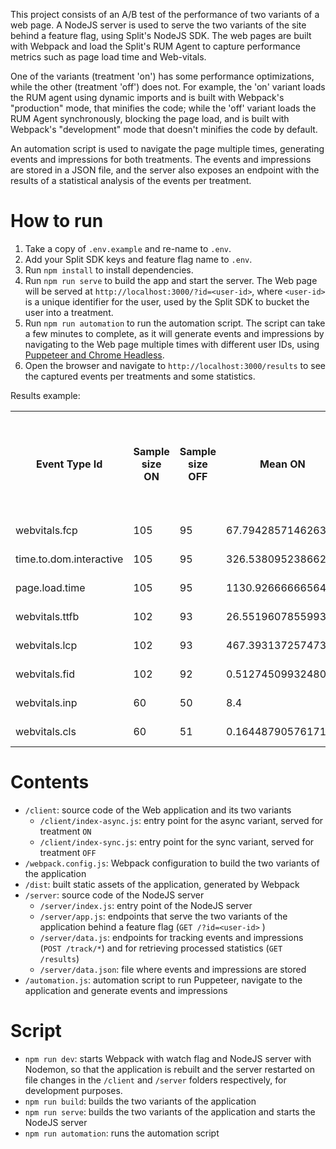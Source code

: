 This project consists of an A/B test of the performance of two variants of a web page. A NodeJS server is used to serve the two variants of the site behind a feature flag, using Split's NodeJS SDK. The web pages are built with Webpack and load the Split's RUM Agent to capture performance metrics such as page load time and Web-vitals.

One of the variants (treatment 'on') has some performance optimizations, while the other (treatment 'off') does not. For example, the 'on' variant loads the RUM agent using dynamic imports and is built with Webpack's "production" mode, that minifies the code; while the 'off' variant loads the RUM Agent synchronously, blocking the page load, and is built with Webpack's "development" mode that doesn't minifies the code by default.

An automation script is used to navigate the page multiple times, generating events and impressions for both treatments. The events and impressions are stored in a JSON file, and the server also exposes an endpoint with the results of a statistical analysis of the events per treatment.

# How to run

1. Take a copy of `.env.example` and re-name to `.env`.
2. Add your Split SDK keys and feature flag name to `.env`.
3. Run `npm install` to install dependencies.
4. Run `npm run serve` to build the app and start the server. The Web page will be served at `http://localhost:3000/?id=<user-id>`, where `<user-id>` is a unique identifier for the user, used by the Split SDK to bucket the user into a treatment.
5. Run `npm run automation` to run the automation script. The script can take a few minutes to complete, as it will generate events and impressions by navigating to the Web page multiple times with different user IDs, using [Puppeteer and Chrome Headless](https://www.npmjs.com/package/puppeteer).
6. Open the browser and navigate to `http://localhost:3000/results` to see the captured events per treatments and some statistics.

Results example:

<div>
<table><tbody><tr><th>Event Type Id</th><th>Sample size ON</th><th>Sample size OFF</th><th>Mean ON</th><th>Mean OFF</th><th>P-value of one-tailed t-test</th><th>Mean ON &lt; Mean OFF (P-value &lt; 0.05)</th></tr><tr><td>webvitals.fcp</td><td>105</td><td>95</td><td>67.79428571462631</td><td>69.04842105037288</td><td>0.03670325936369289</td><td>true (true)</td></tr><tr><td>time.to.dom.interactive</td><td>105</td><td>95</td><td>326.5380952386629</td><td>567.4326315760612</td><td>5.530411320011414e-113</td><td>true (true)</td></tr><tr><td>page.load.time</td><td>105</td><td>95</td><td>1130.926666665645</td><td>1234.1915789466154</td><td>0.05343286424657917</td><td>true (false)</td></tr><tr><td>webvitals.ttfb</td><td>102</td><td>93</td><td>26.551960785599316</td><td>26.616129030463515</td><td>0.4058448324706111</td><td>true (false)</td></tr><tr><td>webvitals.lcp</td><td>102</td><td>93</td><td>467.39313725747314</td><td>555.6731182759808</td><td>4.18922939350515e-46</td><td>true (true)</td></tr><tr><td>webvitals.fid</td><td>102</td><td>92</td><td>0.512745099324806</td><td>0.5793478281601615</td><td>0.01888211054620341</td><td>true (true)</td></tr><tr><td>webvitals.inp</td><td>60</td><td>50</td><td>8.4</td><td>8.48</td><td>0.4212551693853355</td><td>true (false)</td></tr><tr><td>webvitals.cls</td><td>60</td><td>51</td><td>0.1644879057617188</td><td>0.13231082812500003</td><td>1</td><td>false (false)</td></tr></tbody></table>
</div>

# Contents

- `/client`: source code of the Web application and its two variants
  - `/client/index-async.js`: entry point for the async variant, served for treatment `ON`
  - `/client/index-sync.js`: entry point for the sync variant, served for treatment `OFF`
- `/webpack.config.js`: Webpack configuration to build the two variants of the application
- `/dist`: built static assets of the application, generated by Webpack
- `/server`: source code of the NodeJS server
  - `/server/index.js`: entry point of the NodeJS server
  - `/server/app.js`: endpoints that serve the two variants of the application behind a feature flag (`GET /?id=<user-id>` )
  - `/server/data.js`: endpoints for tracking events and impressions (`POST /track/*`) and for retrieving processed statistics (`GET /results`)
  - `/server/data.json`: file where events and impressions are stored
- `/automation.js`: automation script to run Puppeteer, navigate to the application and generate events and impressions

# Script

- `npm run dev`: starts Webpack with watch flag and NodeJS server with Nodemon, so that the application is rebuilt and the server restarted on file changes in the `/client` and `/server` folders respectively, for development purposes.
- `npm run build`: builds the two variants of the application
- `npm run serve`: builds the two variants of the application and starts the NodeJS server
- `npm run automation`: runs the automation script
